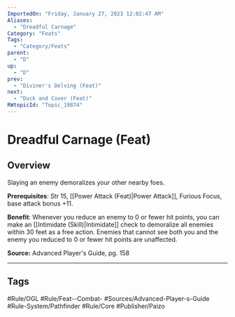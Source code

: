 ```yaml
---
ImportedOn: "Friday, January 27, 2023 12:02:47 AM"
Aliases:
  - "Dreadful Carnage"
Category: "Feats"
Tags:
  - "Category/Feats"
parent:
  - "D"
up:
  - "D"
prev:
  - "Diviner's Delving (Feat)"
next:
  - "Duck and Cover (Feat)"
RWtopicId: "Topic_19874"
---
```

# Dreadful Carnage (Feat)
## Overview
Slaying an enemy demoralizes your other nearby foes.

**Prerequisites**: Str 15, [[Power Attack (Feat)|Power Attack]], Furious Focus, base attack bonus +11.

**Benefit**: Whenever you reduce an enemy to 0 or fewer hit points, you can make an [[Intimidate (Skill)|Intimidate]] check to demoralize all enemies within 30 feet as a free action. Enemies that cannot see both you and the enemy you reduced to 0 or fewer hit points are unaffected.

**Source:** Advanced Player's Guide, pg. 158


---
## Tags
#Rule/OGL #Rule/Feat--Combat- #Sources/Advanced-Player-s-Guide #Rule-System/Pathfinder #Rule/Core #Publisher/Paizo

